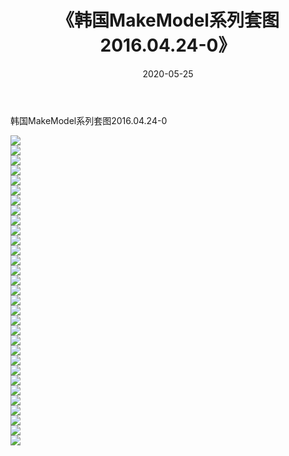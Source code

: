 ﻿---
layout: post
title:  《韩国MakeModel系列套图2016.04.24-0》
date:   2020-05-25
img: http://imgx.orgx.ga/漏D/网络美图/2020/韩国MakeModel系列套图2016.04.24-0/000.jpg
categories: [美女, 清纯, 唯美]
---

韩国MakeModel系列套图2016.04.24-0

  ![](http://imgx.orgx.ga/漏D/网络美图/2020/韩国MakeModel系列套图2016.04.24-0/001.jpg) <br> ![](http://imgx.orgx.ga/漏D/网络美图/2020/韩国MakeModel系列套图2016.04.24-0/002.jpg) <br> ![](http://imgx.orgx.ga/漏D/网络美图/2020/韩国MakeModel系列套图2016.04.24-0/003.jpg) <br> ![](http://imgx.orgx.ga/漏D/网络美图/2020/韩国MakeModel系列套图2016.04.24-0/004.jpg) <br> ![](http://imgx.orgx.ga/漏D/网络美图/2020/韩国MakeModel系列套图2016.04.24-0/005.jpg) <br> ![](http://imgx.orgx.ga/漏D/网络美图/2020/韩国MakeModel系列套图2016.04.24-0/006.jpg) <br> ![](http://imgx.orgx.ga/漏D/网络美图/2020/韩国MakeModel系列套图2016.04.24-0/007.jpg) <br> ![](http://imgx.orgx.ga/漏D/网络美图/2020/韩国MakeModel系列套图2016.04.24-0/008.jpg) <br> ![](http://imgx.orgx.ga/漏D/网络美图/2020/韩国MakeModel系列套图2016.04.24-0/009.jpg) <br> ![](http://imgx.orgx.ga/漏D/网络美图/2020/韩国MakeModel系列套图2016.04.24-0/010.jpg) <br> ![](http://imgx.orgx.ga/漏D/网络美图/2020/韩国MakeModel系列套图2016.04.24-0/011.jpg) <br> ![](http://imgx.orgx.ga/漏D/网络美图/2020/韩国MakeModel系列套图2016.04.24-0/012.jpg) <br> ![](http://imgx.orgx.ga/漏D/网络美图/2020/韩国MakeModel系列套图2016.04.24-0/013.jpg) <br> ![](http://imgx.orgx.ga/漏D/网络美图/2020/韩国MakeModel系列套图2016.04.24-0/014.jpg) <br> ![](http://imgx.orgx.ga/漏D/网络美图/2020/韩国MakeModel系列套图2016.04.24-0/015.jpg) <br> ![](http://imgx.orgx.ga/漏D/网络美图/2020/韩国MakeModel系列套图2016.04.24-0/016.jpg) <br> ![](http://imgx.orgx.ga/漏D/网络美图/2020/韩国MakeModel系列套图2016.04.24-0/017.jpg) <br> ![](http://imgx.orgx.ga/漏D/网络美图/2020/韩国MakeModel系列套图2016.04.24-0/018.jpg) <br> ![](http://imgx.orgx.ga/漏D/网络美图/2020/韩国MakeModel系列套图2016.04.24-0/019.jpg) <br> ![](http://imgx.orgx.ga/漏D/网络美图/2020/韩国MakeModel系列套图2016.04.24-0/020.jpg) <br> ![](http://imgx.orgx.ga/漏D/网络美图/2020/韩国MakeModel系列套图2016.04.24-0/021.jpg) <br> ![](http://imgx.orgx.ga/漏D/网络美图/2020/韩国MakeModel系列套图2016.04.24-0/022.jpg) <br> ![](http://imgx.orgx.ga/漏D/网络美图/2020/韩国MakeModel系列套图2016.04.24-0/023.jpg) <br> ![](http://imgx.orgx.ga/漏D/网络美图/2020/韩国MakeModel系列套图2016.04.24-0/024.jpg) <br> ![](http://imgx.orgx.ga/漏D/网络美图/2020/韩国MakeModel系列套图2016.04.24-0/025.jpg) <br> ![](http://imgx.orgx.ga/漏D/网络美图/2020/韩国MakeModel系列套图2016.04.24-0/026.jpg) <br> ![](http://imgx.orgx.ga/漏D/网络美图/2020/韩国MakeModel系列套图2016.04.24-0/027.jpg) <br> ![](http://imgx.orgx.ga/漏D/网络美图/2020/韩国MakeModel系列套图2016.04.24-0/028.jpg) <br> ![](http://imgx.orgx.ga/漏D/网络美图/2020/韩国MakeModel系列套图2016.04.24-0/029.jpg) <br> ![](http://imgx.orgx.ga/漏D/网络美图/2020/韩国MakeModel系列套图2016.04.24-0/030.jpg) <br> ![](http://imgx.orgx.ga/漏D/网络美图/2020/韩国MakeModel系列套图2016.04.24-0/031.jpg) <br>